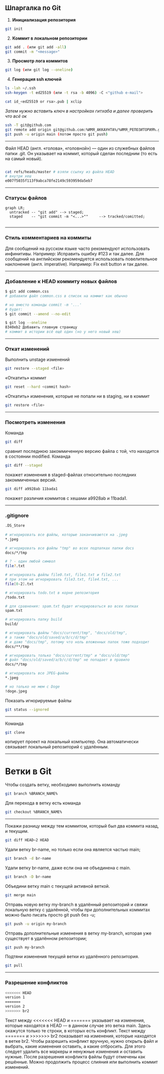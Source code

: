 Шпаргалка по Git 
---
1. **Инициализация репозитория**
```bash
git init
```

2. **Коммит в локальном репозитории**
```bash
git add . (или git add -all)
git commit -m "<message>"
```

3. **Просмотр лога коммитов**
```bash
git log (или git log --oneline)
```

4. **Генерация ssh ключей**
```bash
ls -lah ~/.ssh
ssh-keygen -t ed25519 (или -t rsa -b 4096) -C <"github e-mail">

cat id_<ed25519 or rsa>.pub | xclip
```

_Затем нужно вставить ключ в настройках гитхаба и далее проверить что всё ок_


```bash
ssh -T git@github.com
git remote add origin git@github.com:%ИМЯ_АККАУНТА%/%ИМЯ_РЕПОЗИТОРИЯ%.git
git push -u origin main (потом просто git push)
```

---

Файл HEAD (англ. «голова», «головной») — один из служебных файлов папки .git. Он указывает на коммит, который сделан последним (то есть на самый новый).

```bash

cat refs/heads/master # взяли ссылку из файла HEAD
# внутри хеш
e007f5035f113f9abca78fe2149c593959da5eb7
```
---
### Статусы файлов

```mermaid
graph LR;
  untracked -- "git add" --> staged;
  staged    -- "git commit -m "<...>""     --> tracked/comitted;
  
``` 

---
### Стиль комментариев на коммиты

Для сообщений на русском языке часто рекомендуют использовать инфинитивы. Например: Исправить ошибку #123 и так далее.
Для сообщений на английском рекомендуется использовать повелительное наклонение (англ. imperative). Например: Fix exit button и так далее.

---
### Добавление к HEAD коммиту новых файлов
```bash
$ git add common.css
# добавили файл common.css в список на коммит как обычно

# но вместо команды commit -m '...'
# будет:
$ git commit --amend --no-edit

$ git log --oneline
8340eb2 Добавить главную страницу
# коммит в истории всё ещё один (но у него новый хеш) 
```
---
### Откат изменений

Выполнить unstage изменений  
```bash 
git restore --staged <file>
```

«Откатить» коммит
```bash 
git reset --hard <commit hash>
```

«Откатить» изменения, которые не попали ни в staging, ни в коммит
```bash
git restore <file>
```

---


### Посмотреть изменения

Команда 
```bash 
git diff 
``` 
сравнит последнюю закоммиченную версию файла с той, что находится в состоянии modified.
Команда
```bash 
git diff --staged
``` 
покажет изменения в staged-файлах относительно последних закоммиченных версий.
```bash
git diff a9928ab 11bada1 
```
покажет различия коммитов с хешами a9928ab и 11bada1.


---

### .gitignore

```bash
.DS_Store
 
# игнорировать все файлы, которые заканчиваются на .jpeg
*.jpeg

# игнорировать все файлы "tmp" во всех подпапках папки docs
docs/*/tmp

# ? - один любой символ
file?.txt

# игнорировать файлы file0.txt, file1.txt и file2.txt
# при этом не игнорировать file3.txt, file4.txt, ...
file[0-2].txt

# игнорировать todo.txt в корне репозитория
/todo.txt

# для сравнения: spam.txt будет игнорироваться во всех папках
spam.txt

# игнорировать папку build
build/

# игнорировать файлы "docs/current/tmp", "docs/old/tmp",
# а также "docs/old/saved/a/b/c/d/tmp"
# и даже "docs/tmp", потому что ноль вложенных папок тоже подходит
docs/**/tmp

# игнорировать только "docs/current/tmp" и "docs/old/tmp"
# файл "docs/old/saved/a/b/c/d/tmp" не попадает в правило
docs/*/tmp

# игнорировать все JPEG-файлы
*.jpeg

# но только не мем с Doge
!doge.jpeg 
```
Показать игнорируемые файлы
```bash
git status --ignored
```

---

Команда 
```bash
git clone
``` 
копирует проект на локальный компьютер. Она автоматически связывает локальный репозиторий с удалённым.

---

# Ветки в Git 

Чтобы создать ветку, необходимо выполнить команду 
```bash
git branch %BRANCH_NAME%
```

Для перехода в ветку есть команда 
```bash
git checkout %BRANCH_NAME%
``` 
---

Покажи разницу между тем коммитом, который был два коммита назад, и текущим.
```bash
git diff HEAD~2 HEAD 
```


Удали ветку br-name, но только если она является частью main;
```bash
git branch -d br-name 
```

Удали ветку br-name, даже если она не объединена с main.
```bash
git branch -D br-name 
```

Объедини ветку main с текущей активной веткой.
```bash
git merge main 
```

Отправь новую ветку my-branch в удалённый репозиторий и свяжи локальную ветку с удалённой, чтобы при дополнительных коммитах можно было писать просто git push без -u;
```bash
git push -u origin my-branch
```

Отправь дополнительные изменения в ветку my-branch, которая уже существует в удалённом репозитории;
```bash
git push my-branch
```

Подтяни изменения текущей ветки из удалённого репозитория.
```bash 
git pull
```

---

### Разрешение конфликтов
```bash
<<<<<<< HEAD
version 1
=======
version 2
>>>>>>> br2 
```
Текст между <<<<<<< HEAD и ======= указывает на изменения, которые находятся в HEAD — в данном случае это ветка main. Здесь окажутся только те строки, в которых есть конфликт.
Текст между ======= и >>>>>>> br2 показывает на изменения, которые находятся в ветке br2.
Чтобы разрешить конфликт вручную, нужно открыть файл и выбрать, какие изменения оставить, а какие отбросить. Для этого следует удалить все маркеры и ненужные изменения и оставить нужные. После разрешения конфликта файлы будут отмечены как решённые. Можно продолжить процесс слияния или выполнить коммит изменений.

